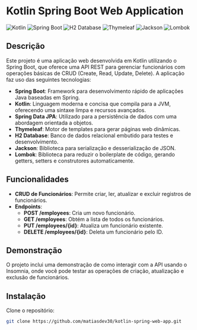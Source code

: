 # Kotlin Spring Boot Web Application

![Kotlin](https://kotlinlang.org/assets/images/logos/kotlin/kotlin.svg) ![Spring Boot](https://spring.io/img/spring-logo.png) ![H2 Database](https://h2database.com/html/images/h2.png) ![Thymeleaf](https://www.thymeleaf.org/img/thymeleaf_logo.png) ![Jackson](https://www.baeldung.com/wp-content/uploads/2019/10/JSON-Jackson.png) ![Lombok](https://projectlombok.org/images/lombok.png)

## Descrição

Este projeto é uma aplicação web desenvolvida em Kotlin utilizando o Spring Boot, que oferece uma API REST para gerenciar funcionários com operações básicas de CRUD (Create, Read, Update, Delete). A aplicação faz uso das seguintes tecnologias:

- **Spring Boot**: Framework para desenvolvimento rápido de aplicações Java baseadas em Spring.
- **Kotlin**: Linguagem moderna e concisa que compila para a JVM, oferecendo uma sintaxe limpa e recursos avançados.
- **Spring Data JPA**: Utilizado para a persistência de dados com uma abordagem orientada a objetos.
- **Thymeleaf**: Motor de templates para gerar páginas web dinâmicas.
- **H2 Database**: Banco de dados relacional embutido para testes e desenvolvimento.
- **Jackson**: Biblioteca para serialização e desserialização de JSON.
- **Lombok**: Biblioteca para reduzir o boilerplate de código, gerando getters, setters e construtores automaticamente.

## Funcionalidades

- **CRUD de Funcionários**: Permite criar, ler, atualizar e excluir registros de funcionários.
- **Endpoints**:
  - **POST /employees**: Cria um novo funcionário.
  - **GET /employees**: Obtém a lista de todos os funcionários.
  - **PUT /employees/{id}**: Atualiza um funcionário existente.
  - **DELETE /employees/{id}**: Deleta um funcionário pelo ID.

## Demonstração

O projeto inclui uma demonstração de como interagir com a API usando o Insomnia, onde você pode testar as operações de criação, atualização e exclusão de funcionários.

## Instalação

Clone o repositório:

```bash
git clone https://github.com/matiasdev30/kotlin-spring-web-app.git
